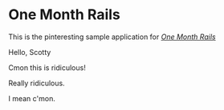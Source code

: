 # One Month Rails

This is the pinteresting sample application for
[*One Month Rails*](http://onemonthrails.com)

Hello, Scotty

Cmon this is ridiculous!

Really ridiculous.

I mean c'mon.
